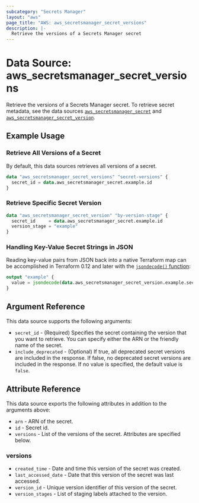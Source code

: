 ```yaml
---
subcategory: "Secrets Manager"
layout: "aws"
page_title: "AWS: aws_secretsmanager_secret_versions"
description: |-
  Retrieve the versions of a Secrets Manager secret
---
```


# Data Source: aws_secretsmanager_secret_versions

Retrieve the versions of a Secrets Manager secret. To retrieve secret metadata, see the data sources [`aws_secretsmanager_secret`](/docs/providers/aws/d/secretsmanager_secret.html) and [`aws_secretsmanager_secret_version`](/docs/providers/aws/d/secretsmanager_secret_version.html).

## Example Usage

### Retrieve All Versions of a Secret

By default, this data sources retrieves all versions of a secret.

```terraform
data "aws_secretsmanager_secret_versions" "secret-versions" {
  secret_id = data.aws_secretsmanager_secret.example.id
}
```

### Retrieve Specific Secret Version

```terraform
data "aws_secretsmanager_secret_version" "by-version-stage" {
  secret_id     = data.aws_secretsmanager_secret.example.id
  version_stage = "example"
}
```

### Handling Key-Value Secret Strings in JSON

Reading key-value pairs from JSON back into a native Terraform map can be accomplished in Terraform 0.12 and later with the [`jsondecode()` function](https://www.terraform.io/docs/configuration/functions/jsondecode.html):

```terraform
output "example" {
  value = jsondecode(data.aws_secretsmanager_secret_version.example.secret_string)["key1"]
}
```

## Argument Reference

This data source supports the following arguments:

* `secret_id` - (Required) Specifies the secret containing the version that you want to retrieve. You can specify either the ARN or the friendly name of the secret.
* `include_deprecated` - (Optional) If true, all deprecated secret versions are included in the response.
If false, no deprecated secret versions are included in the response. If no value is specified, the default value is `false`.

## Attribute Reference

This data source exports the following attributes in addition to the arguments above:

* `arn` - ARN of the secret.
* `id` - Secret id.
* `versions` - List of the versions of the secret. Attributes are specified below.

### versions

* `created_time` - Date and time this version of the secret was created.
* `last_accessed_date` - Date that this version of the secret was last accessed.
* `version_id` - Unique version identifier of this version of the secret.
* `version_stages` - List of staging labels attached to the version.
